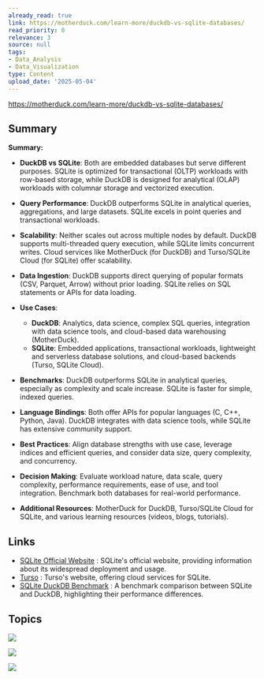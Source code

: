 ```yaml
---
already_read: true
link: https://motherduck.com/learn-more/duckdb-vs-sqlite-databases/
read_priority: 0
relevance: 3
source: null
tags:
- Data_Analysis
- Data_Visualization
type: Content
upload_date: '2025-05-04'
---
```


https://motherduck.com/learn-more/duckdb-vs-sqlite-databases/
## Summary

**Summary:**

- **DuckDB vs SQLite**: Both are embedded databases but serve different purposes. SQLite is optimized for transactional (OLTP) workloads with row-based storage, while DuckDB is designed for analytical (OLAP) workloads with columnar storage and vectorized execution.

- **Query Performance**: DuckDB outperforms SQLite in analytical queries, aggregations, and large datasets. SQLite excels in point queries and transactional workloads.

- **Scalability**: Neither scales out across multiple nodes by default. DuckDB supports multi-threaded query execution, while SQLite limits concurrent writes. Cloud services like MotherDuck (for DuckDB) and Turso/SQLite Cloud (for SQLite) offer scalability.

- **Data Ingestion**: DuckDB supports direct querying of popular formats (CSV, Parquet, Arrow) without prior loading. SQLite relies on SQL statements or APIs for data loading.

- **Use Cases**:
  - **DuckDB**: Analytics, data science, complex SQL queries, integration with data science tools, and cloud-based data warehousing (MotherDuck).
  - **SQLite**: Embedded applications, transactional workloads, lightweight and serverless database solutions, and cloud-based backends (Turso, SQLite Cloud).

- **Benchmarks**: DuckDB outperforms SQLite in analytical queries, especially as complexity and scale increase. SQLite is faster for simple, indexed queries.

- **Language Bindings**: Both offer APIs for popular languages (C, C++, Python, Java). DuckDB integrates with data science tools, while SQLite has extensive community support.

- **Best Practices**: Align database strengths with use case, leverage indices and efficient queries, and consider data size, query complexity, and concurrency.

- **Decision Making**: Evaluate workload nature, data scale, query complexity, performance requirements, ease of use, and tool integration. Benchmark both databases for real-world performance.

- **Additional Resources**: MotherDuck for DuckDB, Turso/SQLite Cloud for SQLite, and various learning resources (videos, blogs, tutorials).
## Links

- [SQLite Official Website](https://www.sqlite.org/mostdeployed.html) : SQLite's official website, providing information about its widespread deployment and usage.
- [Turso](https://turso.tech/) : Turso's website, offering cloud services for SQLite.
- [SQLite DuckDB Benchmark](https://www.lukas-barth.net/blog/sqlite-duckdb-benchmark/) : A benchmark comparison between SQLite and DuckDB, highlighting their performance differences.

## Topics

![](topics/Library/SQLite)

![](topics/Library/DuckDB)

![](topics/Platform/MotherDuck)